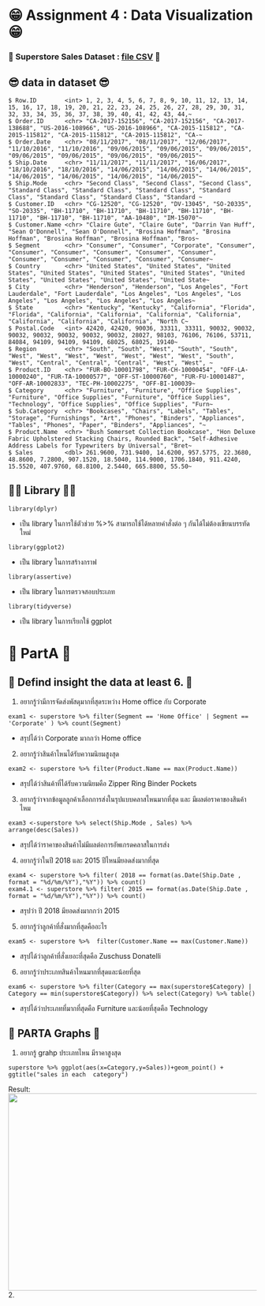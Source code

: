 # 😁 Assignment 4 : Data Visualization 😁

### 👻 Superstore Sales Dataset : [file CSV](https://raw.githubusercontent.com/safesit23/INT214-Statistics/main/datasets/superstore_sales.csv) 👻

## 😎 data in dataset 😎
```
$ Row.ID        <int> 1, 2, 3, 4, 5, 6, 7, 8, 9, 10, 11, 12, 13, 14, 15, 16, 17, 18, 19, 20, 21, 22, 23, 24, 25, 26, 27, 28, 29, 30, 31, 32, 33, 34, 35, 36, 37, 38, 39, 40, 41, 42, 43, 44,~
$ Order.ID      <chr> "CA-2017-152156", "CA-2017-152156", "CA-2017-138688", "US-2016-108966", "US-2016-108966", "CA-2015-115812", "CA-2015-115812", "CA-2015-115812", "CA-2015-115812", "CA-~
$ Order.Date    <chr> "08/11/2017", "08/11/2017", "12/06/2017", "11/10/2016", "11/10/2016", "09/06/2015", "09/06/2015", "09/06/2015", "09/06/2015", "09/06/2015", "09/06/2015", "09/06/2015"~
$ Ship.Date     <chr> "11/11/2017", "11/11/2017", "16/06/2017", "18/10/2016", "18/10/2016", "14/06/2015", "14/06/2015", "14/06/2015", "14/06/2015", "14/06/2015", "14/06/2015", "14/06/2015"~
$ Ship.Mode     <chr> "Second Class", "Second Class", "Second Class", "Standard Class", "Standard Class", "Standard Class", "Standard Class", "Standard Class", "Standard Class", "Standard ~
$ Customer.ID   <chr> "CG-12520", "CG-12520", "DV-13045", "SO-20335", "SO-20335", "BH-11710", "BH-11710", "BH-11710", "BH-11710", "BH-11710", "BH-11710", "BH-11710", "AA-10480", "IM-15070"~
$ Customer.Name <chr> "Claire Gute", "Claire Gute", "Darrin Van Huff", "Sean O'Donnell", "Sean O'Donnell", "Brosina Hoffman", "Brosina Hoffman", "Brosina Hoffman", "Brosina Hoffman", "Bros~
$ Segment       <chr> "Consumer", "Consumer", "Corporate", "Consumer", "Consumer", "Consumer", "Consumer", "Consumer", "Consumer", "Consumer", "Consumer", "Consumer", "Consumer", "Consumer~
$ Country       <chr> "United States", "United States", "United States", "United States", "United States", "United States", "United States", "United States", "United States", "United State~
$ City          <chr> "Henderson", "Henderson", "Los Angeles", "Fort Lauderdale", "Fort Lauderdale", "Los Angeles", "Los Angeles", "Los Angeles", "Los Angeles", "Los Angeles", "Los Angeles~
$ State         <chr> "Kentucky", "Kentucky", "California", "Florida", "Florida", "California", "California", "California", "California", "California", "California", "California", "North C~
$ Postal.Code   <int> 42420, 42420, 90036, 33311, 33311, 90032, 90032, 90032, 90032, 90032, 90032, 90032, 28027, 98103, 76106, 76106, 53711, 84084, 94109, 94109, 94109, 68025, 68025, 19140~
$ Region        <chr> "South", "South", "West", "South", "South", "West", "West", "West", "West", "West", "West", "West", "South", "West", "Central", "Central", "Central", "West", "West", ~
$ Product.ID    <chr> "FUR-BO-10001798", "FUR-CH-10000454", "OFF-LA-10000240", "FUR-TA-10000577", "OFF-ST-10000760", "FUR-FU-10001487", "OFF-AR-10002833", "TEC-PH-10002275", "OFF-BI-100039~
$ Category      <chr> "Furniture", "Furniture", "Office Supplies", "Furniture", "Office Supplies", "Furniture", "Office Supplies", "Technology", "Office Supplies", "Office Supplies", "Furn~
$ Sub.Category  <chr> "Bookcases", "Chairs", "Labels", "Tables", "Storage", "Furnishings", "Art", "Phones", "Binders", "Appliances", "Tables", "Phones", "Paper", "Binders", "Appliances", "~
$ Product.Name  <chr> "Bush Somerset Collection Bookcase", "Hon Deluxe Fabric Upholstered Stacking Chairs, Rounded Back", "Self-Adhesive Address Labels for Typewriters by Universal", "Bret~
$ Sales         <dbl> 261.9600, 731.9400, 14.6200, 957.5775, 22.3680, 48.8600, 7.2800, 907.1520, 18.5040, 114.9000, 1706.1840, 911.4240, 15.5520, 407.9760, 68.8100, 2.5440, 665.8800, 55.50~
```


## 🐻‍❄️ Library 🐻‍❄️ 
```
library(dplyr) 
```
* เป็น library ในการใช้ตัวช่วย %>% สามารถใช้ได้หลายคำสั่งต่อ ๆ กันได้ไม่ต้องเขียนบรรทัดใหม่
```
library(ggplot2)
```
* เป็น library ในการสร้างกราฟ 
```
library(assertive)
```
* เป็น library ในการตรวจสอบประเภท
```
library(tidyverse)
```
* เป็น library ในการเรียกใช้ ggplot
# 🐜 PartA 🐜

## 🐅 Defind  insight the data at least 6. 🐅
1. อยากรู้ว่ามีการจัดส่งพัสดุมากที่สุดระหว่าง Home office กับ  Corporate
```
exam1 <- superstore %>% filter(Segment == 'Home Office' | Segment == 'Corporate' ) %>% count(Segment)
```
* สรุปได้ว่า Corporate มากกว่า Home office 
2. อยากรู้ว่าสินค้าไหนได้รับความนิยมสูงสุด
```
exam2 <- superstore %>% filter(Product.Name == max(Product.Name)) 
```
* สรุปได้ว่าสินค้าที่ได้รับความนิยมคือ Zipper Ring Binder Pockets
3. อยากรู้ว่าจากข้อมูลลูกค้าเลือกการส่งในรุปแบบคลาสไหนมากที่สุด และ มีผลต่อราคาของสินค้าไหม
```
exam3 <-superstore %>% select(Ship.Mode , Sales) %>% arrange(desc(Sales))
```
* สรุปได้ว่าราคาของสินค้าไม่มีผลต่อการอัพเกรดคลาสในการส่ง
4. อยากรู้ว่าในปี 2018 และ 2015 ปีไหนมียอดส่งมากที่สุด
```
exam4 <- superstore %>% filter( 2018 == format(as.Date(Ship.Date , format = "%d/%m/%Y"),"%Y")) %>% count()
exam4.1 <- superstore %>% filter( 2015 == format(as.Date(Ship.Date , format = "%d/%m/%Y"),"%Y")) %>% count()
```
* สรุปว่า ปี 2018 มียอดส่งมากกว่า 2015
5. อยากรู้ว่าลูกค้าที่สั่งมากที่สุดคืออะไร
```
exam5 <- superstore %>%  filter(Customer.Name == max(Customer.Name)) 
```
* สรุปได้ว่าลูกค้าที่สั่งเยอะที่สุดคือ Zuschuss Donatelli
6. อยากรู้ว่าประเภทสินค้าไหนมากที่สุดและน้อยที่สุด
```
exam6 <- superstore %>% filter(Category == max(superstore$Category) | Category == min(superstore$Category)) %>% select(Category) %>% table()
```
* สรุปได้ว่าประเภทที่มากที่สุดคือ Furniture และน้อยที่สุดคือ Technology

## 🙉 PARTA Graphs 🙉

1. อยากรู้ grahp ประเภทไหน มีราคาสูงสุด

```
superstore %>% ggplot(aes(x=Category,y=Sales))+geom_point() + ggtitle("sales in each  category")
```
Result:
<img src = "https://scontent.fbkk17-1.fna.fbcdn.net/v/t1.6435-9/246877385_110119461457573_5666829593946291777_n.jpg?_nc_cat=107&_nc_rgb565=1&ccb=1-5&_nc_sid=730e14&_nc_ohc=I_Iu8mKlH-IAX9yGG-H&_nc_ht=scontent.fbkk17-1.fna&oh=35821189075916d1f7ebbcfc4438136f&oe=61986AE7" height = "400"  width = "950" >
2.
```

```

